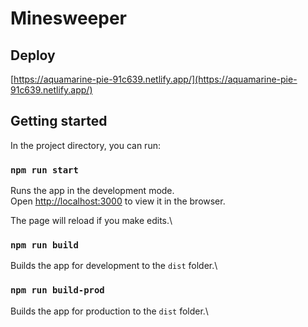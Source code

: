 # Minesweeper

## Deploy
[https://aquamarine-pie-91c639.netlify.app/](https://aquamarine-pie-91c639.netlify.app/)

## Getting started 

In the project directory, you can run:

### `npm run start`

Runs the app in the development mode.\
Open [http://localhost:3000](http://localhost:3000) to view it in the browser.

The page will reload if you make edits.\

### `npm run build`

Builds the app for development to the `dist` folder.\

### `npm run build-prod`

Builds the app for production to the `dist` folder.\
